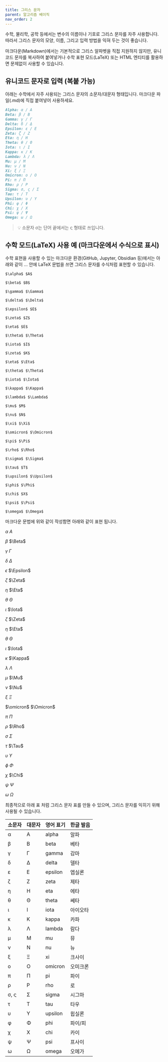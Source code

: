 ```yaml
---
title: 그리스 문자
parent: 알고리즘 베이직
nav_order: 2
---
```


수학, 물리학, 공학 등에서는 변수의 이름이나 기호로 그리스 문자를 자주 사용합니다. 따라서 그리스 문자의 모양, 이름, 그리고 입력 방법을 익혀 두는 것이 좋습니다.

마크다운(Markdown)에서는 기본적으로 그리스 알파벳을 직접 지원하지 않지만, 유니코드 문자를 복사하여 붙여넣거나 수학 표현 모드(LaTeX) 또는 HTML 엔티티를 활용하면 문제없이 사용할 수 있습니다.

## 유니코드 문자로 입력 (복붙 가능)
아래는 수학에서 자주 사용되는 그리스 문자의 소문자/대문자 형태입니다. 마크다운 파일(.md)에 직접 붙여넣어 사용하세요.

```md
Alpha: α / Α
Beta: β / Β
Gamma: γ / Γ
Delta: δ / Δ
Epsilon: ε / Ε
Zeta: ζ / Ζ
Eta: η / Η
Theta: θ / Θ
Iota: ι / Ι
Kappa: κ / Κ
Lambda: λ / Λ
Mu: μ / Μ
Nu: ν / Ν
Xi: ξ / Ξ
Omicron: ο / Ο
Pi: π / Π
Rho: ρ / Ρ
Sigma: σ, ς / Σ
Tau: τ / Τ
Upsilon: υ / Υ
Phi: φ / Φ
Chi: χ / Χ
Psi: ψ / Ψ
Omega: ω / Ω
```
> 💡 소문자 σ는 단어 끝에서는 ς 형태로 쓰입니다.

## 수학 모드(LaTeX) 사용 예 (마크다운에서 수식으로 표시)
수학 표현을 사용할 수 있는 마크다운 환경(GitHub, Jupyter, Obsidian 등)에서는 아래와 같이 $...$ 안에 LaTeX 문법을 쓰면 그리스 문자를 수식처럼 표현할 수 있습니다.
```
$\alpha$ $A$

$\beta$ $B$

$\gamma$ $\Gamma$

$\delta$ $\Delta$

$\epsilon$ $E$

$\zeta$ $Z$

$\eta$ $E$

$\theta$ $\Theta$

$\iota$ $I$

$\zeta$ $K$

$\eta$ $\Eta$

$\theta$ $\Theta$

$\iota$ $\Iota$

$\kappa$ $\Kappa$

$\lambda$ $\Lambda$

$\mu$ $M$

$\nu$ $N$

$\xi$ $\Xi$

$\omicron$ $\Omicron$

$\pi$ $\Pi$

$\rho$ $\Rho$

$\sigma$ $\Sigma$

$\tau$ $T$

$\upsilon$ $\Upsilon$

$\phi$ $\Phi$

$\chi$ $X$

$\psi$ $\Psi$

$\omega$ $\Omega$

```

마크다운 문법에 위와 같이 작성함면 아래와 같이 표현 됩니다.

$\alpha$ $A$

$\beta$ $\Beta$

$\gamma$ $\Gamma$

$\delta$ $\Delta$

$\epsilon$ $\Epsilon$

$\zeta$ $\Zeta$

$\eta$ $\Eta$

$\theta$ $\Theta$

$\iota$ $\Iota$

$\zeta$ $\Zeta$

$\eta$ $\Eta$

$\theta$ $\Theta$

$\iota$ $\Iota$

$\kappa$ $\Kappa$

$\lambda$ $\Lambda$

$\mu$ $\Mu$

$\nu$ $\Nu$

$\xi$ $\Xi$

$\omicron$ $\Omicron$

$\pi$ $\Pi$

$\rho$ $\Rho$

$\sigma$ $\Sigma$

$\tau$ $\Tau$

$\upsilon$ $\Upsilon$

$\phi$ $\Phi$

$\chi$ $\Chi$

$\psi$ $\Psi$

$\omega$ $\Omega$

최종적으로 아래 표 처럼 그리스 문자 표를 만들 수 있으며, 그리스 문자를 익히기 위해 사용될 수 있습니다.

<table data-start="130" data-end="1253" class="w-fit min-w-(--thread-content-width)"><thead data-start="130" data-end="159"><tr data-start="130" data-end="159"><th data-start="130" data-end="136" data-col-size="sm">소문자</th><th data-start="136" data-end="142" data-col-size="sm">대문자</th><th data-start="142" data-end="150" data-col-size="sm">영어 표기</th><th data-start="150" data-end="159" data-col-size="sm">한글 발음</th></tr></thead><tbody data-start="206" data-end="1253"><tr data-start="206" data-end="249"><td data-start="206" data-end="215" data-col-size="sm">α</td><td data-col-size="sm" data-start="215" data-end="224">Α</td><td data-col-size="sm" data-start="224" data-end="237">alpha</td><td data-col-size="sm" data-start="237" data-end="249">알파</td></tr><tr data-start="250" data-end="293"><td data-start="250" data-end="259" data-col-size="sm">β</td><td data-col-size="sm" data-start="259" data-end="268">Β</td><td data-col-size="sm" data-start="268" data-end="281">beta</td><td data-col-size="sm" data-start="281" data-end="293">베타</td></tr><tr data-start="294" data-end="337"><td data-start="294" data-end="303" data-col-size="sm">γ</td><td data-col-size="sm" data-start="303" data-end="312">Γ</td><td data-col-size="sm" data-start="312" data-end="325">gamma</td><td data-col-size="sm" data-start="325" data-end="337">감마</td></tr><tr data-start="338" data-end="381"><td data-start="338" data-end="347" data-col-size="sm">δ</td><td data-start="347" data-end="356" data-col-size="sm">Δ</td><td data-start="356" data-end="369" data-col-size="sm">delta</td><td data-start="369" data-end="381" data-col-size="sm">델타</td></tr><tr data-start="382" data-end="424"><td data-start="382" data-end="391" data-col-size="sm">ε</td><td data-start="391" data-end="400" data-col-size="sm">Ε</td><td data-start="400" data-end="413" data-col-size="sm">epsilon</td><td data-start="413" data-end="424" data-col-size="sm">엡실론</td></tr><tr data-start="425" data-end="468"><td data-start="425" data-end="434" data-col-size="sm">ζ</td><td data-col-size="sm" data-start="434" data-end="443">Ζ</td><td data-col-size="sm" data-start="443" data-end="456">zeta</td><td data-col-size="sm" data-start="456" data-end="468">제타</td></tr><tr data-start="469" data-end="512"><td data-start="469" data-end="478" data-col-size="sm">η</td><td data-start="478" data-end="487" data-col-size="sm">Η</td><td data-start="487" data-end="500" data-col-size="sm">eta</td><td data-start="500" data-end="512" data-col-size="sm">에타</td></tr><tr data-start="513" data-end="556"><td data-start="513" data-end="522" data-col-size="sm">θ</td><td data-start="522" data-end="531" data-col-size="sm">Θ</td><td data-col-size="sm" data-start="531" data-end="544">theta</td><td data-col-size="sm" data-start="544" data-end="556">쎄타</td></tr><tr data-start="557" data-end="598"><td data-start="557" data-end="566" data-col-size="sm">ι</td><td data-col-size="sm" data-start="566" data-end="575">Ι</td><td data-col-size="sm" data-start="575" data-end="588">iota</td><td data-col-size="sm" data-start="588" data-end="598">아이오타</td></tr><tr data-start="599" data-end="642"><td data-start="599" data-end="608" data-col-size="sm">κ</td><td data-col-size="sm" data-start="608" data-end="617">Κ</td><td data-col-size="sm" data-start="617" data-end="630">kappa</td><td data-col-size="sm" data-start="630" data-end="642">카파</td></tr><tr data-start="643" data-end="686"><td data-start="643" data-end="652" data-col-size="sm">λ</td><td data-start="652" data-end="661" data-col-size="sm">Λ</td><td data-col-size="sm" data-start="661" data-end="674">lambda</td><td data-col-size="sm" data-start="674" data-end="686">람다</td></tr><tr data-start="687" data-end="731"><td data-start="687" data-end="696" data-col-size="sm">μ</td><td data-start="696" data-end="705" data-col-size="sm">Μ</td><td data-start="705" data-end="718" data-col-size="sm">mu</td><td data-start="718" data-end="731" data-col-size="sm">뮤</td></tr><tr data-start="732" data-end="776"><td data-start="732" data-end="741" data-col-size="sm">ν</td><td data-start="741" data-end="750" data-col-size="sm">Ν</td><td data-start="750" data-end="763" data-col-size="sm">nu</td><td data-start="763" data-end="776" data-col-size="sm">뉴</td></tr><tr data-start="777" data-end="819"><td data-start="777" data-end="786" data-col-size="sm">ξ</td><td data-col-size="sm" data-start="786" data-end="795">Ξ</td><td data-col-size="sm" data-start="795" data-end="808">xi</td><td data-col-size="sm" data-start="808" data-end="819">크사이</td></tr><tr data-start="820" data-end="861"><td data-start="820" data-end="829" data-col-size="sm">ο</td><td data-start="829" data-end="838" data-col-size="sm">Ο</td><td data-start="838" data-end="851" data-col-size="sm">omicron</td><td data-start="851" data-end="861" data-col-size="sm">오미크론</td></tr><tr data-start="862" data-end="905"><td data-start="862" data-end="871" data-col-size="sm">π</td><td data-col-size="sm" data-start="871" data-end="880">Π</td><td data-col-size="sm" data-start="880" data-end="893">pi</td><td data-col-size="sm" data-start="893" data-end="905">파이</td></tr><tr data-start="906" data-end="950"><td data-start="906" data-end="915" data-col-size="sm">ρ</td><td data-col-size="sm" data-start="915" data-end="924">Ρ</td><td data-col-size="sm" data-start="924" data-end="937">rho</td><td data-col-size="sm" data-start="937" data-end="950">로</td></tr><tr data-start="951" data-end="993"><td data-start="951" data-end="960" data-col-size="sm">σ, ς</td><td data-col-size="sm" data-start="960" data-end="969">Σ</td><td data-col-size="sm" data-start="969" data-end="982">sigma</td><td data-col-size="sm" data-start="982" data-end="993">시그마</td></tr><tr data-start="994" data-end="1037"><td data-start="994" data-end="1003" data-col-size="sm">τ</td><td data-start="1003" data-end="1012" data-col-size="sm">Τ</td><td data-start="1012" data-end="1025" data-col-size="sm">tau</td><td data-start="1025" data-end="1037" data-col-size="sm">타우</td></tr><tr data-start="1038" data-end="1080"><td data-start="1038" data-end="1047" data-col-size="sm">υ</td><td data-col-size="sm" data-start="1047" data-end="1056">Υ</td><td data-col-size="sm" data-start="1056" data-end="1069">upsilon</td><td data-col-size="sm" data-start="1069" data-end="1080">윕실론</td></tr><tr data-start="1081" data-end="1123"><td data-start="1081" data-end="1090" data-col-size="sm">φ</td><td data-start="1090" data-end="1099" data-col-size="sm">Φ</td><td data-start="1099" data-end="1112" data-col-size="sm">phi</td><td data-start="1112" data-end="1123" data-col-size="sm">파이/피</td></tr><tr data-start="1124" data-end="1167"><td data-start="1124" data-end="1133" data-col-size="sm">χ</td><td data-start="1133" data-end="1142" data-col-size="sm">Χ</td><td data-start="1142" data-end="1155" data-col-size="sm">chi</td><td data-start="1155" data-end="1167" data-col-size="sm">카이</td></tr><tr data-start="1168" data-end="1210"><td data-start="1168" data-end="1177" data-col-size="sm">ψ</td><td data-col-size="sm" data-start="1177" data-end="1186">Ψ</td><td data-col-size="sm" data-start="1186" data-end="1199">psi</td><td data-col-size="sm" data-start="1199" data-end="1210">프사이</td></tr><tr data-start="1211" data-end="1253"><td data-start="1211" data-end="1220" data-col-size="sm">ω</td><td data-start="1220" data-end="1229" data-col-size="sm">Ω</td><td data-start="1229" data-end="1242" data-col-size="sm">omega</td><td data-start="1242" data-end="1253" data-col-size="sm">오메가</td></tr></tbody></table>